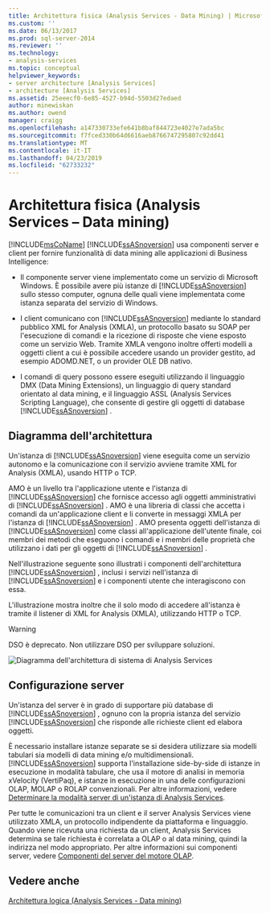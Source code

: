 ```yaml
---
title: Architettura fisica (Analysis Services - Data Mining) | Microsoft Docs
ms.custom: ''
ms.date: 06/13/2017
ms.prod: sql-server-2014
ms.reviewer: ''
ms.technology:
- analysis-services
ms.topic: conceptual
helpviewer_keywords:
- server architecture [Analysis Services]
- architecture [Analysis Services]
ms.assetid: 25eeecf0-6e85-4527-b94d-5503d27edaed
author: minewiskan
ms.author: owend
manager: craigg
ms.openlocfilehash: a147330733efe641b8baf844723e4027e7ada5bc
ms.sourcegitcommit: f7fced330b64d6616aeb8766747295807c92dd41
ms.translationtype: MT
ms.contentlocale: it-IT
ms.lasthandoff: 04/23/2019
ms.locfileid: "62733232"
---
```

# <a name="physical-architecture-analysis-services---data-mining"></a>Architettura fisica (Analysis Services – Data mining)
  [!INCLUDE[msCoName](../../includes/msconame-md.md)] [!INCLUDE[ssASnoversion](../../includes/ssasnoversion-md.md)] usa componenti server e client per fornire funzionalità di data mining alle applicazioni di Business Intelligence:  
  
-   Il componente server viene implementato come un servizio di Microsoft Windows. È possibile avere più istanze di [!INCLUDE[ssASnoversion](../../includes/ssasnoversion-md.md)] sullo stesso computer, ognuna delle quali viene implementata come istanza separata del servizio di Windows.  
  
-   I client comunicano con [!INCLUDE[ssASnoversion](../../includes/ssasnoversion-md.md)] mediante lo standard pubblico XML for Analysis (XMLA), un protocollo basato su SOAP per l'esecuzione di comandi e la ricezione di risposte che viene esposto come un servizio Web. Tramite XMLA vengono inoltre offerti modelli a oggetti client a cui è possibile accedere usando un provider gestito, ad esempio ADOMD.NET, o un provider OLE DB nativo.  
  
-   I comandi di query possono essere eseguiti utilizzando il linguaggio DMX (Data Mining Extensions), un linguaggio di query standard orientato al data mining, e il linguaggio ASSL (Analysis Services Scripting Language), che consente di gestire gli oggetti di database [!INCLUDE[ssASnoversion](../../includes/ssasnoversion-md.md)] .  
  
## <a name="architectural-diagram"></a>Diagramma dell'architettura  
 Un'istanza di [!INCLUDE[ssASnoversion](../../includes/ssasnoversion-md.md)] viene eseguita come un servizio autonomo e la comunicazione con il servizio avviene tramite XML for Analysis (XMLA), usando HTTP o TCP.  
  
 AMO è un livello tra l'applicazione utente e l'istanza di [!INCLUDE[ssASnoversion](../../includes/ssasnoversion-md.md)] che fornisce accesso agli oggetti amministrativi di [!INCLUDE[ssASnoversion](../../includes/ssasnoversion-md.md)] . AMO è una libreria di classi che accetta i comandi da un'applicazione client e li converte in messaggi XMLA per l'istanza di [!INCLUDE[ssASnoversion](../../includes/ssasnoversion-md.md)] . AMO presenta oggetti dell'istanza di [!INCLUDE[ssASnoversion](../../includes/ssasnoversion-md.md)] come classi all'applicazione dell'utente finale, coi membri dei metodi che eseguono i comandi e i membri delle proprietà che utilizzano i dati per gli oggetti di [!INCLUDE[ssASnoversion](../../includes/ssasnoversion-md.md)] .  
  
 Nell'illustrazione seguente sono illustrati i componenti dell'architettura [!INCLUDE[ssASnoversion](../../includes/ssasnoversion-md.md)] , inclusi i servizi nell'istanza di [!INCLUDE[ssASnoversion](../../includes/ssasnoversion-md.md)] e i componenti utente che interagiscono con essa.  
  
 L'illustrazione mostra inoltre che il solo modo di accedere all'istanza è tramite il listener di XML for Analysis (XMLA), utilizzando HTTP o TCP.  
  
> [!WARNING]  
>  DSO è deprecato. Non utilizzare DSO per sviluppare soluzioni.  
  
 ![Diagramma dell'architettura di sistema di Analysis Services](../dev-guide/media/analysisservicessystemarchitecture.gif "diagramma dell'architettura di sistema di Analysis Services")  
  
## <a name="server-configuration"></a>Configurazione server  
 Un'istanza del server è in grado di supportare più database di [!INCLUDE[ssASnoversion](../../includes/ssasnoversion-md.md)] , ognuno con la propria istanza del servizio [!INCLUDE[ssASnoversion](../../includes/ssasnoversion-md.md)] che risponde alle richieste client ed elabora oggetti.  
  
 È necessario installare istanze separate se si desidera utilizzare sia modelli tabulari sia modelli di data mining e/o multidimensionali. [!INCLUDE[ssASnoversion](../../includes/ssasnoversion-md.md)] supporta l'installazione side-by-side di istanze in esecuzione in modalità tabulare, che usa il motore di analisi in memoria xVelocity (VertiPaq), e istanze in esecuzione in una delle configurazioni OLAP, MOLAP o ROLAP convenzionali. Per altre informazioni, vedere [Determinare la modalità server di un'istanza di Analysis Services](../instances/determine-the-server-mode-of-an-analysis-services-instance.md).  
  
 Per tutte le comunicazioni tra un client e il server Analysis Services viene utilizzato XMLA, un protocollo indipendente da piattaforma e linguaggio. Quando viene ricevuta una richiesta da un client, Analysis Services determina se tale richiesta è correlata a OLAP o al data mining, quindi la indirizza nel modo appropriato. Per altre informazioni sui componenti server, vedere [Componenti del server del motore OLAP](../multidimensional-models/olap-physical/olap-engine-server-components.md).  
  
## <a name="see-also"></a>Vedere anche  
 [Architettura logica &#40;Analysis Services - Data mining&#41;](logical-architecture-analysis-services-data-mining.md)  
  
  
